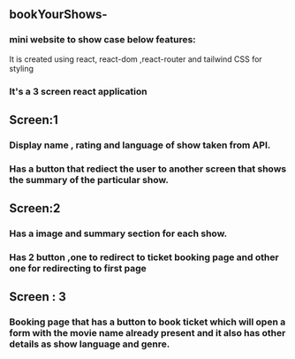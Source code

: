 ## bookYourShows-
### mini website to show case below features:
It is created using react, react-dom ,react-router and tailwind CSS for styling
### It's a 3 screen react application 
## Screen:1
### Display name , rating and language of show taken from API.
### Has a button that rediect the user to another screen that shows the summary of the particular show.
## Screen:2
### Has a image and summary section for each show.
### Has 2 button ,one to redirect to ticket booking page and other one for redirecting to first page
## Screen : 3
### Booking page that has a button to book ticket which will open a form with the movie name already present and it also has other details as show language and genre.
